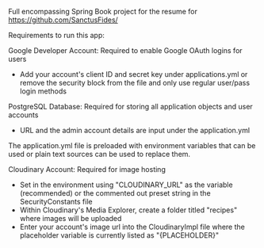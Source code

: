 Full encompassing Spring Book project for the resume for https://github.com/SanctusFides/

Requirements to run this app:

  Google Developer Account: Required to enable Google OAuth logins for users
  -  Add your account's client ID and secret key under applications.yml or remove the security block from the file and only use regular user/pass login methods
    
  PostgreSQL Database: Required for storing all application objects and user accounts
  
  - URL and the admin account details are input under the application.yml

  The application.yml file is preloaded with environment variables that can be used or plain text sources can be used to replace them.


  Cloudinary Account: Required for image hosting
  
  - Set in the environment using "CLOUDINARY_URL" as the variable (recommended) or the commented out preset string in the SecurityConstants file
  - Within Cloudinary's Media Explorer, create a folder titled "recipes" where images will be uploaded
- Enter your account's image url into the CloudinaryImpl file where the placeholder variable is currently listed as "{PLACEHOLDER}"
    
